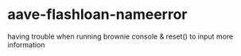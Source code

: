# aave-flashloan-nameerror
having trouble when running brownie console &amp; reset() to input more information 
